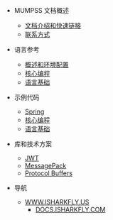 - MUMPSS 文档概述
  - [文档介绍和快速链接](README.md)
  - [联系方式](CONTACT.md)

- 语言参考
  - [概述和环境配置](java/_README.md)
  - [核心编程](java/core/_README.md)
  - [语言基础](java/fundamentals/_README.md)

- 示例代码
  - [Spring](framework/spring/_README.md)
  - [核心编程](java/core/_README.md)
  - [语言基础](java/fundamentals/_README.md)

- 库和技术方案
  - [JWT](jwt/README.md)
  - [MessagePack](message-pack/index.md)
  - [Protocol Buffers](protocol-buffers/index.md)

- 导航
  - [WWW.ISHARKFLY.US](https://www.iSharkfly.com/)
    - [DOCS.ISHARKFLY.COM](https://docs.iSharkfly.com/#/)
  